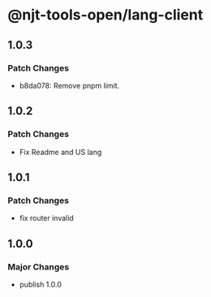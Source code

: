 # @njt-tools-open/lang-client

## 1.0.3

### Patch Changes

- b8da078: Remove pnpm limit.

## 1.0.2

### Patch Changes

- Fix Readme and US lang

## 1.0.1

### Patch Changes

- fix router invalid

## 1.0.0

### Major Changes

- publish 1.0.0
